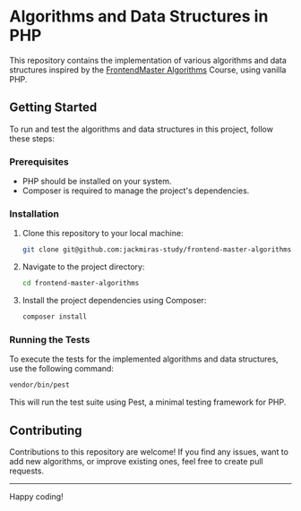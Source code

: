 # Algorithms and Data Structures in PHP

This repository contains the implementation of various algorithms and data structures inspired by the [FrontendMaster Algorithms](https://frontendmasters.com/courses/algorithms/) Course, using vanilla PHP.

## Getting Started

To run and test the algorithms and data structures in this project, follow these steps:

### Prerequisites

- PHP should be installed on your system.
- Composer is required to manage the project's dependencies.

### Installation

1. Clone this repository to your local machine:

   ```bash
   git clone git@github.com:jackmiras-study/frontend-master-algorithms.git
   ```

2. Navigate to the project directory:

   ```bash
   cd frontend-master-algorithms
   ```

3. Install the project dependencies using Composer:

   ```bash
   composer install
   ```

### Running the Tests

To execute the tests for the implemented algorithms and data structures, use the following command:

```bash
vendor/bin/pest
```

This will run the test suite using Pest, a minimal testing framework for PHP.

## Contributing

Contributions to this repository are welcome! If you find any issues, want to add new algorithms, or improve existing ones, feel free to create pull requests.

---

Happy coding!
